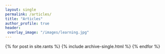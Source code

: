 ```yaml
---
layout: single
permalink: /articles/
title: "Articles"
author_profile: true
header:
 overlay_image: "/images/learning.jpg"
---
```


{% for post in site.rants %}
  {% include archive-single.html %}
{% endfor %}
